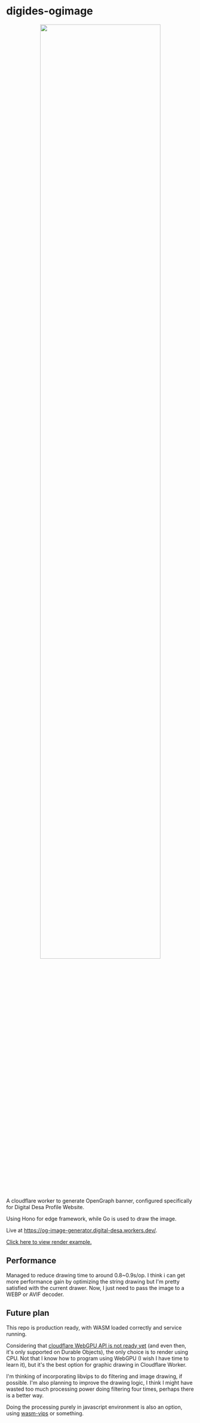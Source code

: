 # digides-ogimage

<p align="center">
  <img src="./assets/example.jpeg" width="80%"/>
</p>

A cloudflare worker to generate OpenGraph banner, configured specifically for Digital Desa Profile Website.

Using Hono for edge framework, while Go is used to draw the image.

Live at https://og-image-generator.digital-desa.workers.dev/.

[Click here to view render example.](https://og-image-generator.digital-desa.workers.dev/?d=JfDxtkTsSNXx8lDF4BqMVcHUla4WE59lF6SeUCmRr61FvhaaPrmDfkz41Zt0C1lUKGX0X-ywirXMyPLTW78arco6dyhnnIl4OWgi6g1Evf8rFSh6iMrn1OPB7U7OKAb7-2lLFa5RfmmmAQ2U9wrtIn5EHVFGi8jnrUewocOO5vK2pdSxXaFJnSlM47ULN3fHxuqnYGdi0KT7RjyZ7et1ZAOzA-GD9PZTLhZBlc-H48FOIx9zmLo-E8UBacdm3hHDKXUuociO8e8VJzEaZ1bLhhb8ttipzIzn7wgrQ3PUUjHCar8eCd06jg)

## Performance

Managed to reduce drawing time to around 0.8~0.9s/op. I think i can get more performance gain by optimizing the string drawing but I'm pretty
satisfied with the current drawer. Now, I just need to pass the image to a WEBP or AVIF decoder.

## Future plan

This repo is production ready, with WASM loaded correctly and service running.

Considering that [cloudflare WebGPU API is not ready yet](https://developers.cloudflare.com/durable-objects/api/webgpu/) 
(and even then, it's only supported on Durable Objects), the only choice is to render using CPU. Not that I know how to program using 
WebGPU (I wish I have time to learn it), but it's the best option for graphic drawing in Cloudflare Worker.

I'm thinking of incorporating libvips to do filtering and image drawing, if possible. 
I'm also planning to improve the drawing logic, I think I might have wasted too much processing power doing 
filtering four times, perhaps there is a better way.

Doing the processing purely in javascript environment is also an option, using [wasm-vips](https://github.com/kleisauke/wasm-vips) or something.